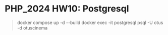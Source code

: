 # PHP_2024 HW10: Postgresql

> docker compose up -d --build
> docker exec -it postgresql psql -U otus -d otuscinema
